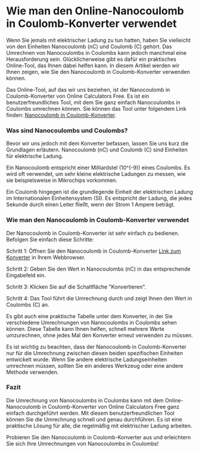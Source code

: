 Wie man den Online-Nanocoulomb in Coulomb-Konverter verwendet
=============================================================

Wenn Sie jemals mit elektrischer Ladung zu tun hatten, haben Sie vielleicht von den Einheiten Nanocoulomb (nC) und Coulomb (C) gehört. Das Umrechnen von Nanocoulombs in Coulombs kann jedoch manchmal eine Herausforderung sein. Glücklicherweise gibt es dafür ein praktisches Online-Tool, das Ihnen dabei helfen kann. In diesem Artikel werden wir Ihnen zeigen, wie Sie den Nanocoulomb in Coulomb-Konverter verwenden können.

Das Online-Tool, auf das wir uns beziehen, ist der Nanocoulomb in Coulomb-Konverter von Online Calculators Free. Es ist ein benutzerfreundliches Tool, mit dem Sie ganz einfach Nanocoulombs in Coulombs umrechnen können. Sie können das Tool unter folgendem Link finden: [Nanocoulomb in Coulomb-Konverter](https://www.onlinecalculatorsfree.com/de/convert/nanocoulomb-to-coulomb.html).

### Was sind Nanocoulombs und Coulombs?

Bevor wir uns jedoch mit dem Konverter befassen, lassen Sie uns kurz die Grundlagen erläutern. Nanocoulomb (nC) und Coulomb (C) sind Einheiten für elektrische Ladung.

Ein Nanocoulomb entspricht einer Milliardstel (10^(-9)) eines Coulombs. Es wird oft verwendet, um sehr kleine elektrische Ladungen zu messen, wie sie beispielsweise in Mikrochips vorkommen.

Ein Coulomb hingegen ist die grundlegende Einheit der elektrischen Ladung im Internationalen Einheitensystem (SI). Es entspricht der Ladung, die jedes Sekunde durch einen Leiter fließt, wenn der Strom 1 Ampere beträgt.

### Wie man den Nanocoulomb in Coulomb-Konverter verwendet

Der Nanocoulomb in Coulomb-Konverter ist sehr einfach zu bedienen. Befolgen Sie einfach diese Schritte:

Schritt 1: Öffnen Sie den Nanocoulomb in Coulomb-Konverter [Link zum Konverter](https://www.onlinecalculatorsfree.com/de/convert/nanocoulomb-to-coulomb.html) in Ihrem Webbrowser.

Schritt 2: Geben Sie den Wert in Nanocoulombs (nC) in das entsprechende Eingabefeld ein.

Schritt 3: Klicken Sie auf die Schaltfläche "Konvertieren".

Schritt 4: Das Tool führt die Umrechnung durch und zeigt Ihnen den Wert in Coulombs (C) an.

Es gibt auch eine praktische Tabelle unter dem Konverter, in der Sie verschiedene Umrechnungen von Nanocoulombs in Coulombs sehen können. Diese Tabelle kann Ihnen helfen, schnell mehrere Werte umzurechnen, ohne jedes Mal den Konverter erneut verwenden zu müssen.

Es ist wichtig zu beachten, dass der Nanocoulomb in Coulomb-Konverter nur für die Umrechnung zwischen diesen beiden spezifischen Einheiten entwickelt wurde. Wenn Sie andere elektrische Ladungseinheiten umrechnen müssen, sollten Sie ein anderes Werkzeug oder eine andere Methode verwenden.

### Fazit

Die Umrechnung von Nanocoulombs in Coulombs kann mit dem Online-Nanocoulomb in Coulomb-Konverter von Online Calculators Free ganz einfach durchgeführt werden. Mit diesem benutzerfreundlichen Tool können Sie die Umrechnung schnell und genau durchführen. Es ist eine praktische Lösung für alle, die regelmäßig mit elektrischer Ladung arbeiten.

Probieren Sie den Nanocoulomb in Coulomb-Konverter aus und erleichtern Sie sich Ihre Umrechnungen von Nanocoulombs in Coulombs!